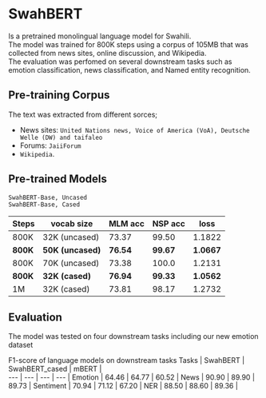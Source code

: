 # SwahBERT
Is a pretrained monolingual language model for Swahili. <br>
The model was trained for 800K steps using a corpus of 105MB that was collected from news sites, online discussion, and Wikipedia. <br>
The evaluation was perfomed on several downstream tasks such as emotion classification, news classification, and Named entity recognition.


## Pre-training Corpus
The text was extracted from different sorces;<br>
 - News sites: `United Nations news, Voice of America (VoA), Deutsche Welle (DW) and taifaleo`<br>
 - Forums: `JaiiForum`<br>
 - ``Wikipedia``.

## Pre-trained Models
`SwahBERT-Base, Uncased` <br>
`SwahBERT-Base, Cased`

Steps | vocab size | MLM acc | NSP acc | loss |
--- | --- | --- | --- | --- |
800K | 32K (uncased) | 73.37 | 99.50 | 1.1822 | 
**800K** | **50K (uncased)** | **76.54** | **99.67** | **1.0667** |
800K | 70K (uncased) | 73.38 | 100.0 | 1.2131 | 
**800K** | **32K (cased)** | **76.94** | **99.33** | **1.0562** | 
1M | 32K (cased) | 73.81 | 98.17 | 1.2732 |


## Evaluation
The model was tested on four downstream tasks including our new emotion dataset                                                                                                                                                                                         

F1-score of language models on downstream tasks 
Tasks | SwahBERT | SwahBERT_cased | mBERT |                        
--- | --- | --- | --- |
Emotion | 64.46 | 64.77 | 60.52 | 
News | 90.90 | 89.90 | 89.73 |
Sentiment | 70.94 | 71.12 | 67.20 |
NER | 88.50 | 88.60 | 89.36 |




